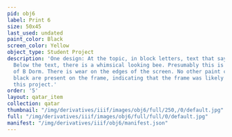```yaml
---
pid: obj6
label: Print 6
size: 50x45
last_used: undated
paint_color: Black
screen_color: Yellow
object_type: Student Project
description: 'One design: At the topic, in block letters, text that says, "Bort".
  Below the text, there is a whimsical looking bee. Presumably this is Bort, the mascot
  of B Dorm. There is wear on the edges of the screen. No other paint colors besides
  black are present on the frame, indicating that the frame was likely only used for
  this project.'
order: '5'
layout: qatar_item
collection: qatar
thumbnail: "/img/derivatives/iiif/images/obj6/full/250,/0/default.jpg"
full: "/img/derivatives/iiif/images/obj6/full/full/0/default.jpg"
manifest: "/img/derivatives/iiif/obj6/manifest.json"
---
```

